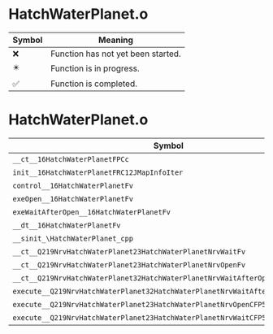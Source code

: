 # HatchWaterPlanet.o
| Symbol | Meaning 
| ------------- | ------------- 
| :x: | Function has not yet been started. 
| :eight_pointed_black_star: | Function is in progress. 
| :white_check_mark: | Function is completed. 


# HatchWaterPlanet.o
| Symbol | Decompiled? |
| ------------- | ------------- |
| `__ct__16HatchWaterPlanetFPCc` | :white_check_mark: |
| `init__16HatchWaterPlanetFRC12JMapInfoIter` | :white_check_mark: |
| `control__16HatchWaterPlanetFv` | :white_check_mark: |
| `exeOpen__16HatchWaterPlanetFv` | :white_check_mark: |
| `exeWaitAfterOpen__16HatchWaterPlanetFv` | :white_check_mark: |
| `__dt__16HatchWaterPlanetFv` | :white_check_mark: |
| `__sinit_\HatchWaterPlanet_cpp` | :white_check_mark: |
| `__ct__Q219NrvHatchWaterPlanet23HatchWaterPlanetNrvWaitFv` | :white_check_mark: |
| `__ct__Q219NrvHatchWaterPlanet23HatchWaterPlanetNrvOpenFv` | :white_check_mark: |
| `__ct__Q219NrvHatchWaterPlanet32HatchWaterPlanetNrvWaitAfterOpenFv` | :white_check_mark: |
| `execute__Q219NrvHatchWaterPlanet32HatchWaterPlanetNrvWaitAfterOpenCFP5Spine` | :white_check_mark: |
| `execute__Q219NrvHatchWaterPlanet23HatchWaterPlanetNrvOpenCFP5Spine` | :white_check_mark: |
| `execute__Q219NrvHatchWaterPlanet23HatchWaterPlanetNrvWaitCFP5Spine` | :white_check_mark: |
